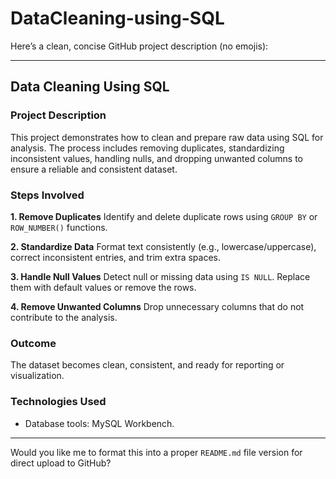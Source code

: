 # DataCleaning-using-SQL
Here’s a clean, concise GitHub project description (no emojis):

---

## Data Cleaning Using SQL

### Project Description

This project demonstrates how to clean and prepare raw data using SQL for analysis. The process includes removing duplicates, standardizing inconsistent values, handling nulls, and dropping unwanted columns to ensure a reliable and consistent dataset.

### Steps Involved

**1. Remove Duplicates**
Identify and delete duplicate rows using `GROUP BY` or `ROW_NUMBER()` functions.

**2. Standardize Data**
Format text consistently (e.g., lowercase/uppercase), correct inconsistent entries, and trim extra spaces.

**3. Handle Null Values**
Detect null or missing data using `IS NULL`. Replace them with default values or remove the rows.

**4. Remove Unwanted Columns**
Drop unnecessary columns that do not contribute to the analysis.

### Outcome

The dataset becomes clean, consistent, and ready for reporting or visualization.

### Technologies Used

* Database tools: MySQL Workbench.

---

Would you like me to format this into a proper `README.md` file version for direct upload to GitHub?

